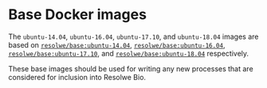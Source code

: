 # Base Docker images

The `ubuntu-14.04`, `ubuntu-16.04`, `ubuntu-17.10`, and `ubuntu-18.04`
images are based on
[`resolwe/base:ubuntu-14.04`](https://hub.docker.com/r/resolwe/base/),
[`resolwe/base:ubuntu-16.04`](https://hub.docker.com/r/resolwe/base/),
[`resolwe/base:ubuntu-17.10`](https://hub.docker.com/r/resolwe/base/), and
[`resolwe/base:ubuntu-18.04`](https://hub.docker.com/r/resolwe/base/)
respectively.

These base images should be used for writing any new processes that are
considered for inclusion into Resolwe Bio.
